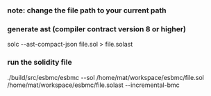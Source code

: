 ### note: change the file path to your current path

### generate ast (compiler contract version 8 or higher)

solc --ast-compact-json file.sol > file.solast

### run the solidity file

./build/src/esbmc/esbmc --sol /home/mat/workspace/esbmc/file.sol /home/mat/workspace/esbmc/file.solast --incremental-bmc
